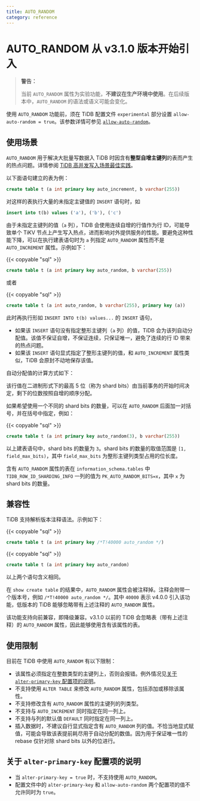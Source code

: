 ```yaml
---
title: AUTO_RANDOM
category: reference
---
```


# AUTO_RANDOM <span class="version-mark">从 v3.1.0 版本开始引入</span>

> **警告：**
>
> 当前 `AUTO_RANDOM` 属性为实验功能，**不建议在生产环境中使用**。在后续版本中，`AUTO_RANDOM` 的语法或语义可能会变化。

使用 `AUTO_RANDOM` 功能前，须在 TiDB 配置文件 `experimental` 部分设置 `allow-auto-random = true`。该参数详情可参见 [`allow-auto-random`](/v3.1/reference/configuration/tidb-server/configuration-file.md#allow-auto-random)。

## 使用场景

`AUTO_RANDOM` 用于解决大批量写数据入 TiDB 时因含有**整型自增主键列**的表而产生的热点问题。详情参阅 [TiDB 高并发写入场景最佳实践](/v3.1/reference/best-practices/high-concurrency.md)。

以下面语句建立的表为例：

```sql
create table t (a int primary key auto_increment, b varchar(255))
```

对这样的表执行大量的未指定主键值的 `INSERT` 语句时，如

```sql
insert into t(b) values ('a'), ('b'), ('c')
```

由于未指定主键列的值（`a` 列），TiDB 会使用连续自增的行值作为行 ID，可能导致单个 TiKV 节点上产生写入热点，进而影响对外提供服务的性能。要避免这种性能下降，可以在执行建表语句时为 `a` 列指定 `AUTO_RANDOM` 属性而不是 `AUTO_INCREMENT` 属性。示例如下：

{{< copyable "sql" >}}

```sql
create table t (a int primary key auto_random, b varchar(255))
```

或者

{{< copyable "sql" >}}

```sql
create table t (a int auto_random, b varchar(255), primary key (a))
```

此时再执行形如 `INSERT INTO t(b) values...` 的 `INSERT` 语句，

+ 如果该 `INSERT` 语句没有指定整形主键列（`a` 列）的值，TiDB 会为该列自动分配值。该值不保证自增，不保证连续，只保证唯一，避免了连续的行 ID 带来的热点问题。
+ 如果该 `INSERT` 语句显式指定了整形主键列的值，和 `AUTO_INCREMENT` 属性类似，TiDB 会原封不动地保存该值。

自动分配值的计算方式如下：

该行值在二进制形式下的最高 5 位（称为 shard bits）由当前事务的开始时间决定，剩下的位数按照自增的顺序分配。

如果希望使用一个不同的 shard bits 的数量，可以在 `AUTO_RANDOM` 后面加一对括号，并在括号中指定，例如：

{{< copyable "sql" >}}

```sql
create table t (a int primary key auto_random(3), b varchar(255))
```

以上建表语句中，shard bits 的数量为 `3`。shard bits 的数量的取值范围是 `[1, field_max_bits)`，其中 `field_max_bits` 为整形主键列类型占用的位长度。

含有 `AUTO_RANDOM` 属性的表在 `information_schema.tables` 中 `TIDB_ROW_ID_SHARDING_INFO` 一列的值为 `PK_AUTO_RANDOM_BITS=x`，其中 `x` 为 shard bits 的数量。

## 兼容性

TiDB 支持解析版本注释语法。示例如下：

{{< copyable "sql" >}}

```sql
create table t (a int primary key /*T!40000 auto_random */)
```

{{< copyable "sql" >}}

```sql
create table t (a int primary key auto_random)
```

以上两个语句含义相同。

在 `show create table` 的结果中，`AUTO_RANDOM` 属性会被注释掉。注释会附带一个版本号，例如 `/*T!40000 auto_random */`。其中 `40000` 表示 v4.0.0 引入该功能，低版本的 TiDB 能够忽略带有上述注释的 `AUTO_RANDOM` 属性。

该功能支持向前兼容，即降级兼容。v3.1.0 以前的 TiDB 会忽略表（带有上述注释）的 `AUTO_RANDOM` 属性，因此能够使用含有该属性的表。

## 使用限制

目前在 TiDB 中使用 `AUTO_RANDOM` 有以下限制：

- 该属性必须指定在整数类型的主键列上，否则会报错。例外情况见[关于 `alter-primary-key` 配置项的说明](#关于-alter-primary-key-配置项的说明)。
- 不支持使用 `ALTER TABLE` 来修改 `AUTO_RANDOM` 属性，包括添加或移除该属性。
- 不支持修改含有 `AUTO_RANDOM` 属性的主键列的列类型。
- 不支持与 `AUTO_INCREMENT` 同时指定在同一列上。
- 不支持与列的默认值  `DEFAULT` 同时指定在同一列上。
- 插入数据时，不建议自行显式指定含有 `AUTO_RANDOM` 列的值。不恰当地显式赋值，可能会导致该表提前耗尽用于自动分配的数值。因为用于保证唯一性的 rebase 仅针对除 shard bits 以外的位进行。

## 关于 `alter-primary-key` 配置项的说明

- 当 `alter-primary-key = true` 时，不支持使用 `AUTO_RANDOM`。
- 配置文件中的 `alter-primary-key` 和 `allow-auto-random` 两个配置项的值不允许同时为 `true`。
